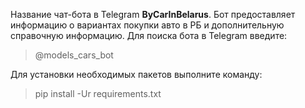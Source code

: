 Название чат-бота в Telegram **ByCarInBelarus**.
Бот предоставляет информацию о вариантах покупки авто в РБ и дополнительную справочную информацию.
Для поиска бота в Telegram введите:
> @models_cars_bot

Для установки необходимых пакетов выполните команду:
> pip install -Ur requirements.txt
